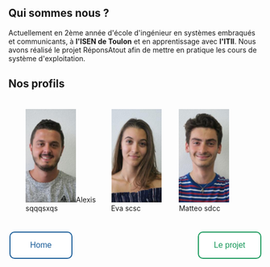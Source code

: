 <head>
  <meta charset="utf-8" />
  <title>Nous connaître</title>
  
  <style>
    .container {
      width: auto;
      padding: 10px;
      display: flex;
      justify-content: space-between;
      margin: 1em;
    }
    .item {
      padding: 10px;
    }
    .button {
      border: none;
      color: white;
      border-radius: 10px;
      text-align: center;
      text-decoration: none;
      display: inline-block;
      font-size: 16px;
      margin: 4px 2px;
      transition-duration: 1s;
      cursor: pointer;
    }
    .button1 {
      background-color: white; 
      color: #165A97; 
      padding: 16px 39px;
      border: 2px solid #165A97;
    }
    .button1:hover {
      background-color: #165A97;
      color: white;
    }
    .button2 {
      background-color: white; 
      color: #159758;
      padding: 16px 30px;
      border: 2px solid #159758;
    }
    .button2:hover {
      background-color: #159758;
      color: white;
    }
  </style>

</head>


## Qui sommes nous ?
Actuellement en 2ème année d'école d'ingénieur en systèmes embraqués et communicants, à **l'ISEN de Toulon** et en apprentissage avec **l'ITII**. Nous avons réalisé le projet RéponsAtout afin de mettre en pratique les cours de système d'exploitation. 


## Nos profils


<div class="container" style="float:center">
  <div class="item"><img src="../Images/Alexis.PNG" width="100" height="185"/>Alexis sqqqsxqs</div>
  
  <div class="item"><img src="../Images/Eva.PNG" width="100" height="185"/>Eva scsc</div>
 
  <div class="item"><img src="../Images/Matteo.PNG" width="100" height="185"/>Matteo sdcc</div>
  
</div>



<button class="button button1" onclick="window.location.href = 'https://eva-joly.github.io/ReponsAtout/';">Home</button>
<button class="button button2" style="float:right" >Le projet</button>

